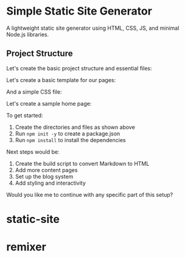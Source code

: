 # Simple Static Site Generator

A lightweight static site generator using HTML, CSS, JS, and minimal Node.js libraries.

## Project Structure

Let's create the basic project structure and essential files:

Let's create a basic template for our pages:

And a simple CSS file:

Let's create a sample home page:

To get started:

1. Create the directories and files as shown above
2. Run `npm init -y` to create a package.json
3. Run `npm install` to install the dependencies

Next steps would be:
1. Create the build script to convert Markdown to HTML
2. Add more content pages
3. Set up the blog system
4. Add styling and interactivity

Would you like me to continue with any specific part of this setup?


# static-site
# remixer

